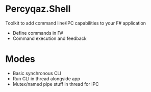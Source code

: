 # Percyqaz.Shell
Toolkit to add command line/IPC capabilities to your F# application


- Define commands in F#
- Command execution and feedback
# Modes
- Basic synchronous CLI
- Run CLI in thread alongside app
- Mutex/named pipe stuff in thread for IPC
